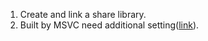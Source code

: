 1. Create and link a share library.
2. Built by MSVC need additional setting([link](
https://stackoverflow.com/questions/37128555/getting-cmake-to-build-shared-library-for-msvc)).
